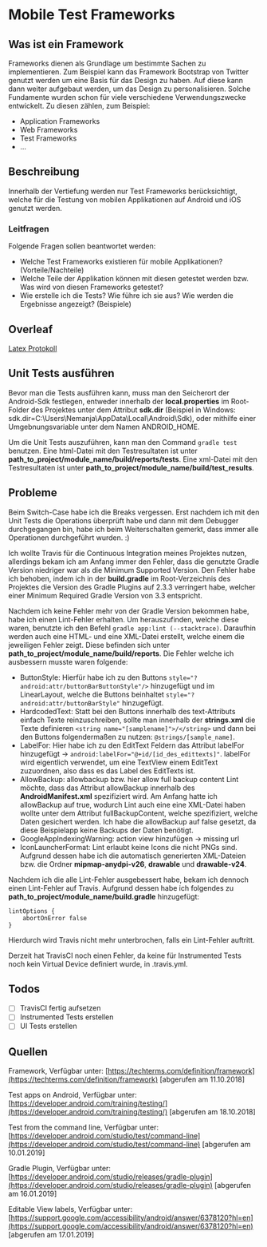 # Mobile Test Frameworks

## Was ist ein Framework
Frameworks dienen als Grundlage um bestimmte Sachen zu implementieren. Zum Beispiel kann das Framework Bootstrap von Twitter genutzt werden um eine Basis für das Design zu haben. Auf diese kann dann weiter aufgebaut werden, um das Design zu personalisieren.
Solche Fundamente wurden schon für viele verschiedene Verwendungszwecke entwickelt. Zu diesen zählen, zum Beispiel:
* Application Frameworks
* Web Frameworks
* Test Frameworks
* ...

## Beschreibung
Innerhalb der Vertiefung werden nur Test Frameworks berücksichtigt, welche für die Testung von mobilen Applikationen auf Android und iOS genutzt werden.

### Leitfragen

Folgende Fragen sollen beantwortet werden:

* Welche Test Frameworks existieren für mobile Applikationen? (Vorteile/Nachteile)
* Welche Teile der Applikation können mit diesen getestet werden bzw. Was wird von diesen Frameworks getestet?
* Wie erstelle ich die Tests? Wie führe ich sie aus? Wie werden die Ergebnisse angezeigt? (Beispiele)

## Overleaf
[Latex Protokoll](https://www.overleaf.com/read/xzsmcybkbnvd)

## Unit Tests ausführen

Bevor man die Tests ausführen kann, muss man den Seicherort der Android-Sdk festlegen, entweder innerhalb der **local.properties** im Root-Folder des Projektes unter dem Attribut **sdk.dir** (Beispiel in Windows: sdk.dir=C\:\\Users\\Nemanja\\AppData\\Local\\Android\\Sdk), oder mithilfe einer Umgebnungsvariable unter dem Namen ANDROID_HOME.

Um die Unit Tests auszuführen, kann man den Command ```gradle test``` benutzen. Eine html-Datei mit den Testresultaten ist unter **path_to_project/module_name/build/reports/tests**. Eine xml-Datei mit den Testresultaten ist unter **path_to_project/module_name/build/test_results**.

## Probleme

Beim Switch-Case habe ich die Breaks vergessen. Erst nachdem ich mit den Unit Tests die Operations überprüft habe und dann mit dem Debugger durchgegangen bin, habe ich beim Weiterschalten gemerkt, dass immer alle Operationen durchgeführt wurden. :)

Ich wollte Travis für die Continuous Integration meines Projektes nutzen, allerdings bekam ich am Anfang immer den Fehler, dass die genutzte Gradle Version niedriger war als die Minimum Supported Version. Den Fehler habe ich behoben, indem ich in der **build.gradle** im Root-Verzeichnis des Projektes die Version des Gradle Plugins auf 2.3.3 verringert habe, welcher einer Minimum Required Gradle Version von 3.3 entspricht.

Nachdem ich keine Fehler mehr von der Gradle Version bekommen habe, habe ich einen Lint-Fehler erhalten. Um herauszufinden, welche diese waren, benutzte ich den Befehl ```gradle app:lint (--stacktrace)```. Daraufhin werden auch eine HTML- und eine XML-Datei erstellt, welche einem die jeweiligen Fehler zeigt. Diese befinden sich unter **path_to_project/module_name/build/reports**. Die Fehler welche ich ausbessern musste waren folgende:
* ButtonStyle: Hierfür habe ich zu den Buttons ```style="?android:attr/buttonBarButtonStyle"/>``` hinzugefügt und im LinearLayout, welche die Buttons beinhaltet ```style="?android:attr/buttonBarStyle"``` hinzugefügt.
* HardcodedText: Statt bei den Buttons innerhalb des text-Attributs einfach Texte reinzuschreiben, sollte man innerhalb der **strings.xml** die Texte definieren ```<string name="[samplename]">/</string>``` und dann bei den Buttons folgendermaßen zu nutzen: ```@strings/[sample_name]```.
* LabelFor: Hier habe ich zu den EditText Feldern das Attribut labelFor hinzugefügt -> ```android:labelFor="@+id/[id_des_edittexts]"```. labelFor wird eigentlich verwendet, um eine TextView einem EditText zuzuordnen, also dass es das Label des EditTexts ist.
* AllowBackup: allowbackup bzw. hier allow full backup content Lint möchte, dass das Attribut allowBackup innerhalb des **AndroidManifest.xml** spezifiziert wird. Am Anfang hatte ich allowBackup auf true, wodurch Lint auch eine eine XML-Datei haben wollte unter dem Attribut fullBackupContent, welche spezifiziert, welche Daten gesichert werden. Ich habe die allowBackup auf false gesetzt, da diese Beispielapp keine Backups der Daten benötigt.
* GoogleAppIndexingWarning: action view hinzufügen -> missing url
* IconLauncherFormat: Lint erlaubt keine Icons die nicht PNGs sind. Aufgrund dessen habe ich die automatisch generierten XML-Dateien bzw. die Ordner **mipmap-anydpi-v26**, **drawable** und **drawable-v24**.

Nachdem ich die alle Lint-Fehler ausgebessert habe, bekam ich dennoch einen Lint-Fehler auf Travis. Aufgrund dessen habe ich folgendes zu **path_to_project/module_name/build.gradle** hinzugefügt:
```
lintOptions {
	abortOnError false
}
```
Hierdurch wird Travis nicht mehr unterbrochen, falls ein Lint-Fehler auftritt.

Derzeit hat TravisCI noch einen Fehler, da keine für Instrumented Tests noch kein Virtual Device definiert wurde, in .travis.yml.

## Todos

* [ ] TravisCI fertig aufsetzen
* [ ] Instrumented Tests erstellen
* [ ] UI Tests erstellen

## Quellen
Framework, Verfügbar unter: [https://techterms.com/definition/framework](https://techterms.com/definition/framework) [abgerufen am 11.10.2018]

Test apps on Android, Verfügbar unter: [https://developer.android.com/training/testing/](https://developer.android.com/training/testing/) [abgerufen am 18.10.2018]


Test from the command line, Verfügbar unter: [https://developer.android.com/studio/test/command-line](https://developer.android.com/studio/test/command-line) [abgerufen am 10.01.2019]

Gradle Plugin, Verfügbar unter: [https://developer.android.com/studio/releases/gradle-plugin](https://developer.android.com/studio/releases/gradle-plugin) [abgerufen am 16.01.2019]

Editable View labels, Verfügbar unter: [https://support.google.com/accessibility/android/answer/6378120?hl=en](https://support.google.com/accessibility/android/answer/6378120?hl=en) [abgerufen am 17.01.2019]
